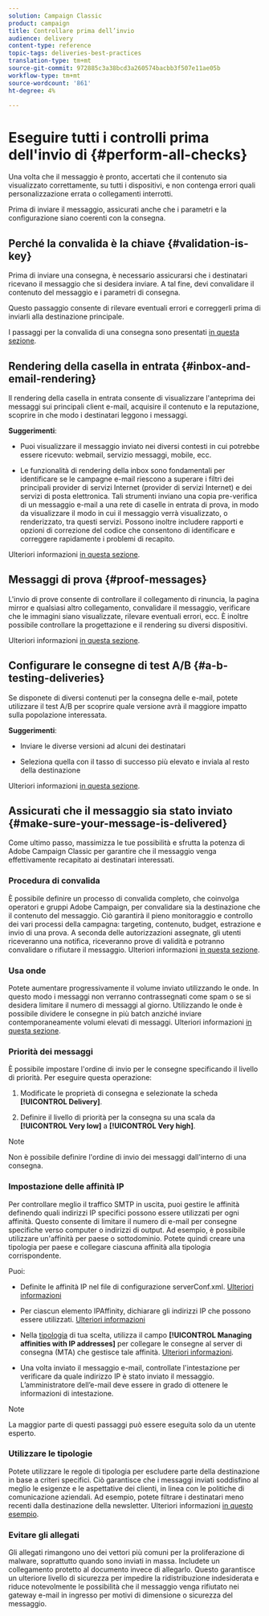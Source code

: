 ```yaml
---
solution: Campaign Classic
product: campaign
title: Controllare prima dell’invio
audience: delivery
content-type: reference
topic-tags: deliveries-best-practices
translation-type: tm+mt
source-git-commit: 972885c3a38bcd3a260574bacbb3f507e11ae05b
workflow-type: tm+mt
source-wordcount: '861'
ht-degree: 4%

---
```



# Eseguire tutti i controlli prima dell&#39;invio di {#perform-all-checks}

Una volta che il messaggio è pronto, accertati che il contenuto sia visualizzato correttamente, su tutti i dispositivi, e non contenga errori quali personalizzazione errata o collegamenti interrotti.

Prima di inviare il messaggio, assicurati anche che i parametri e la configurazione siano coerenti con la consegna.

## Perché la convalida è la chiave {#validation-is-key}

Prima di inviare una consegna, è necessario assicurarsi che i destinatari ricevano il messaggio che si desidera inviare. A tal fine, devi convalidare il contenuto del messaggio e i parametri di consegna.

Questo passaggio consente di rilevare eventuali errori e correggerli prima di inviarli alla destinazione principale.

I passaggi per la convalida di una consegna sono presentati [in questa sezione](../../delivery/using/steps-validating-the-delivery.md).

## Rendering della casella in entrata {#inbox-and-email-rendering}

Il rendering della casella in entrata consente di visualizzare l&#39;anteprima dei messaggi sui principali client e-mail, acquisire il contenuto e la reputazione, scoprire in che modo i destinatari leggono i messaggi.

**Suggerimenti**:

* Puoi visualizzare il messaggio inviato nei diversi contesti in cui potrebbe essere ricevuto: webmail, servizio messaggi, mobile, ecc.

* Le funzionalità di rendering della inbox sono fondamentali per identificare se le campagne e-mail riescono a superare i filtri dei principali provider di servizi Internet (provider di servizi Internet) e dei servizi di posta elettronica. Tali strumenti inviano una copia pre-verifica di un messaggio e-mail a una rete di caselle in entrata di prova, in modo da visualizzare il modo in cui il messaggio verrà visualizzato, o renderizzato, tra questi servizi. Possono inoltre includere rapporti e opzioni di correzione del codice che consentono di identificare e correggere rapidamente i problemi di recapito.

Ulteriori informazioni [in questa sezione](../../delivery/using/inbox-rendering.md).

## Messaggi di prova {#proof-messages}

L&#39;invio di prove consente di controllare il collegamento di rinuncia, la pagina mirror e qualsiasi altro collegamento, convalidare il messaggio, verificare che le immagini siano visualizzate, rilevare eventuali errori, ecc. È inoltre possibile controllare la progettazione e il rendering su diversi dispositivi.

Ulteriori informazioni [in questa sezione](../../delivery/using/steps-validating-the-delivery.md#sending-a-proof).

## Configurare le consegne di test A/B {#a-b-testing-deliveries}

Se disponete di diversi contenuti per la consegna delle e-mail, potete utilizzare il test A/B per scoprire quale versione avrà il maggiore impatto sulla popolazione interessata.

**Suggerimenti**:

* Inviare le diverse versioni ad alcuni dei destinatari

* Seleziona quella con il tasso di successo più elevato e inviala al resto della destinazione

Ulteriori informazioni [in questa sezione](../../workflow/using/a-b-testing.md).

## Assicurati che il messaggio sia stato inviato {#make-sure-your-message-is-delivered}

Come ultimo passo, massimizza le tue possibilità e sfrutta la potenza di Adobe Campaign Classic per garantire che il messaggio venga effettivamente recapitato ai destinatari interessati.

### Procedura di convalida

È possibile definire un processo di convalida completo, che coinvolga  operatori e gruppi Adobe Campaign, per convalidare sia la destinazione che il contenuto del messaggio. Ciò garantirà il pieno monitoraggio e controllo dei vari processi della campagna: targeting, contenuto, budget, estrazione e invio di una prova. A seconda delle autorizzazioni assegnate, gli utenti riceveranno una notifica, riceveranno prove di validità e potranno convalidare o rifiutare il messaggio. Ulteriori informazioni [in questa sezione](../../campaign/using/marketing-campaign-approval.md#approval-process).

### Usa onde

Potete aumentare progressivamente il volume inviato utilizzando le onde. In questo modo i messaggi non verranno contrassegnati come spam o se si desidera limitare il numero di messaggi al giorno. Utilizzando le onde è possibile dividere le consegne in più batch anziché inviare contemporaneamente volumi elevati di messaggi. Ulteriori informazioni [in questa sezione](../../delivery/using/steps-sending-the-delivery.md#sending-using-multiple-waves).

### Priorità dei messaggi

È possibile impostare l&#39;ordine di invio per le consegne specificando il livello di priorità. Per eseguire questa operazione:

1. Modificate le proprietà di consegna e selezionate la scheda **[!UICONTROL Delivery]**.

1. Definire il livello di priorità per la consegna su una scala da **[!UICONTROL Very low]** a **[!UICONTROL Very high]**.

>[!NOTE]
>
>Non è possibile definire l&#39;ordine di invio dei messaggi dall&#39;interno di una consegna.

### Impostazione delle affinità IP

Per controllare meglio il traffico SMTP in uscita, puoi gestire le affinità definendo quali indirizzi IP specifici possono essere utilizzati per ogni affinità. Questo consente di limitare il numero di e-mail per consegne specifiche verso computer o indirizzi di output. Ad esempio, è possibile utilizzare un&#39;affinità per paese o sottodominio. Potete quindi creare una tipologia per paese e collegare ciascuna affinità alla tipologia corrispondente.

Puoi:

* Definite le affinità IP nel file di configurazione serverConf.xml. [Ulteriori informazioni](../../installation/using/configuring-campaign-server.md#managing-outbound-smtp-traffic-with-affinities)

* Per ciascun elemento IPAffinity, dichiarare gli indirizzi IP che possono essere utilizzati. [Ulteriori informazioni](../../installation/using/email-deliverability.md#list-of-ip-addresses-to-use)

* Nella [tipologia](../../campaign/using/about-campaign-typologies.md) di tua scelta, utilizza il campo **[!UICONTROL Managing affinities with IP addresses]** per collegare le consegne al server di consegna (MTA) che gestisce tale affinità. [Ulteriori informazioni](../../campaign/using/applying-rules.md#control-outgoing-smtp-traffic).

* Una volta inviato il messaggio e-mail, controllate l&#39;intestazione per verificare da quale indirizzo IP è stato inviato il messaggio. L’amministratore dell’e-mail deve essere in grado di ottenere le informazioni di intestazione.

>[!NOTE]
>
>La maggior parte di questi passaggi può essere eseguita solo da un utente esperto.

### Utilizzare le tipologie

Potete utilizzare le regole di tipologia per escludere parte della destinazione in base a criteri specifici. Ciò garantisce che i messaggi inviati soddisfino al meglio le esigenze e le aspettative dei clienti, in linea con le politiche di comunicazione aziendali. Ad esempio, potete filtrare i destinatari meno recenti dalla destinazione della newsletter. Ulteriori informazioni [in questo esempio](../../campaign/using/filtering-rules.md).

### Evitare gli allegati

Gli allegati rimangono uno dei vettori più comuni per la proliferazione di malware, soprattutto quando sono inviati in massa. Includete un collegamento protetto al documento invece di allegarlo. Questo garantisce un ulteriore livello di sicurezza per impedire la ridistribuzione indesiderata e riduce notevolmente le possibilità che il messaggio venga rifiutato nei gateway e-mail in ingresso per motivi di dimensione o sicurezza del messaggio.
